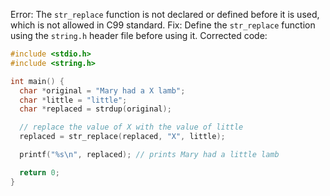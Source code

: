 Error: The `str_replace` function is not declared or defined before it is used, which is not allowed in C99 standard.
Fix: Define the `str_replace` function using the `string.h` header file before using it.
Corrected code:
```c
#include <stdio.h>
#include <string.h>

int main() {
  char *original = "Mary had a X lamb";
  char *little = "little";
  char *replaced = strdup(original);

  // replace the value of X with the value of little
  replaced = str_replace(replaced, "X", little);

  printf("%s\n", replaced); // prints Mary had a little lamb

  return 0;
}
```
